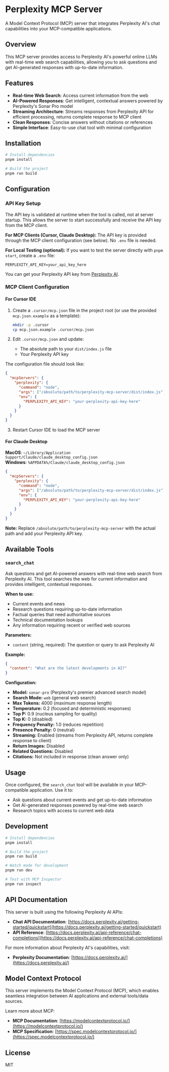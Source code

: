 # Perplexity MCP Server

A Model Context Protocol (MCP) server that integrates Perplexity AI's chat capabilities into your MCP-compatible applications.

## Overview

This MCP server provides access to Perplexity AI's powerful online LLMs with real-time web search capabilities, allowing you to ask questions and get AI-generated responses with up-to-date information.

## Features

- **Real-time Web Search**: Access current information from the web
- **AI-Powered Responses**: Get intelligent, contextual answers powered by Perplexity's Sonar Pro model
- **Streaming Architecture**: Streams responses from Perplexity API for efficient processing, returns complete response to MCP client
- **Clean Responses**: Concise answers without citations or references
- **Simple Interface**: Easy-to-use chat tool with minimal configuration

## Installation

```bash
# Install dependencies
pnpm install

# Build the project
pnpm run build
```

## Configuration

### API Key Setup

The API key is validated at runtime when the tool is called, not at server startup. This allows the server to start successfully and receive the API key from the MCP client.

**For MCP Clients (Cursor, Claude Desktop):**
The API key is provided through the MCP client configuration (see below). No `.env` file is needed.

**For Local Testing (optional):**
If you want to test the server directly with `pnpm start`, create a `.env` file:

```env
PERPLEXITY_API_KEY=your_api_key_here
```

You can get your Perplexity API key from [Perplexity AI](https://www.perplexity.ai/).

### MCP Client Configuration

#### For Cursor IDE

1. Create a `.cursor/mcp.json` file in the project root (or use the provided `mcp.json.example` as a template):

   ```bash
   mkdir -p .cursor
   cp mcp.json.example .cursor/mcp.json
   ```

2. Edit `.cursor/mcp.json` and update:
   - The absolute path to your `dist/index.js` file
   - Your Perplexity API key

The configuration file should look like:

```json
{
  "mcpServers": {
    "perplexity": {
      "command": "node",
      "args": ["/absolute/path/to/perplexity-mcp-server/dist/index.js"],
      "env": {
        "PERPLEXITY_API_KEY": "your-perplexity-api-key-here"
      }
    }
  }
}
```

3. Restart Cursor IDE to load the MCP server

#### For Claude Desktop

**MacOS**: `~/Library/Application Support/Claude/claude_desktop_config.json`  
**Windows**: `%APPDATA%/Claude/claude_desktop_config.json`

```json
{
  "mcpServers": {
    "perplexity": {
      "command": "node",
      "args": ["/absolute/path/to/perplexity-mcp-server/dist/index.js"],
      "env": {
        "PERPLEXITY_API_KEY": "your-perplexity-api-key-here"
      }
    }
  }
}
```

**Note:** Replace `/absolute/path/to/perplexity-mcp-server` with the actual path and add your Perplexity API key.

## Available Tools

### `search_chat`

Ask questions and get AI-powered answers with real-time web search from Perplexity AI. This tool searches the web for current information and provides intelligent, contextual responses.

**When to use:**

- Current events and news
- Research questions requiring up-to-date information
- Factual queries that need authoritative sources
- Technical documentation lookups
- Any information requiring recent or verified web sources

**Parameters:**

- `content` (string, required): The question or query to ask Perplexity AI

**Example:**

```json
{
  "content": "What are the latest developments in AI?"
}
```

**Configuration:**

- **Model:** `sonar-pro` (Perplexity's premier advanced search model)
- **Search Mode:** `web` (general web search)
- **Max Tokens:** 4000 (maximum response length)
- **Temperature:** 0.2 (focused and deterministic responses)
- **Top P:** 0.9 (nucleus sampling for quality)
- **Top K:** 0 (disabled)
- **Frequency Penalty:** 1.0 (reduces repetition)
- **Presence Penalty:** 0 (neutral)
- **Streaming:** Enabled (streams from Perplexity API, returns complete response to client)
- **Return Images:** Disabled
- **Related Questions:** Disabled
- **Citations:** Not included in response (clean answer only)

## Usage

Once configured, the `search_chat` tool will be available in your MCP-compatible application. Use it to:

- Ask questions about current events and get up-to-date information
- Get AI-generated responses powered by real-time web search
- Research topics with access to current web data

## Development

```bash
# Install dependencies
pnpm install

# Build the project
pnpm run build

# Watch mode for development
pnpm run dev

# Test with MCP Inspector
pnpm run inspect
```

## API Documentation

This server is built using the following Perplexity AI APIs:

- **Chat API Documentation**: [https://docs.perplexity.ai/getting-started/quickstart](https://docs.perplexity.ai/getting-started/quickstart)
- **API Reference**: [https://docs.perplexity.ai/api-reference/chat-completions](https://docs.perplexity.ai/api-reference/chat-completions)

For more information about Perplexity AI's capabilities, visit:

- **Perplexity Documentation**: [https://docs.perplexity.ai/](https://docs.perplexity.ai/)

## Model Context Protocol

This server implements the Model Context Protocol (MCP), which enables seamless integration between AI applications and external tools/data sources.

Learn more about MCP:

- **MCP Documentation**: [https://modelcontextprotocol.io/](https://modelcontextprotocol.io/)
- **MCP Specification**: [https://spec.modelcontextprotocol.io/](https://spec.modelcontextprotocol.io/)

## License

MIT
